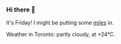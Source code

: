 ### Hi there :wave:

It's Friday! I might be putting some [miles](https://www.strava.com/athletes/889963) in.

Weather in Toronto: partly cloudy, at +24°C.
